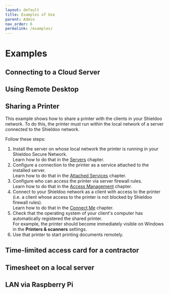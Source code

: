 ```yaml
---
layout: default
title: Examples of Use
parent: Admin
nav_order: 6
permalink: /examples/
---
```


# Examples

## Connecting to a Cloud Server

## Using Remote Desktop

## Sharing a Printer
This example shows how to share a printer with the clients in your Shieldoo network. To do this, the printer must run within the local network of a server connected to the Shieldoo network.

Follow these steps:
1. Install the server on whose local network the printer is running in your Shieldoo Secure Network.  
Learn how to do that in the [Servers](/servers/) chapter.
2. Configure a connection to the printer as a service attached to the installed server.  
Learn how to do that in the [Attached Services](/attached_services/) chapter.
3. Configure who can access the printer via server firewall rules.  
Learn how to do that in the [Access Management](/access_management/) chapter.
4. Connect to your Shieldoo network as a client with access to the printer (i.e. a client whose access to the printer is not blocked by Shieldoo firewall rules).  
Learn how to do that in the [Connect Me](/connect_me/) chapter.
5. Check that the operating system of your client's computer has automatically registered the shared printer.  
For example, the printer should become immediately visible on Windows in the __Printers & scanners__ settings.
1. Use that printer to start printing documents remotely.

## Time-limited access card for a contractor

## Timesheet on a local server

## LAN via Raspberry Pi